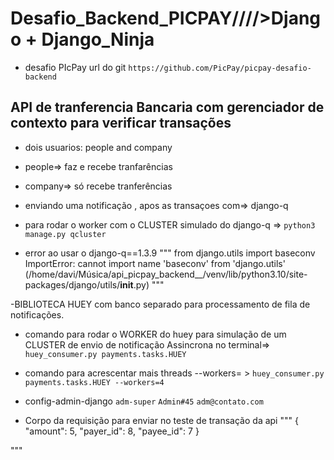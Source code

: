 # Desafio_Backend_PICPAY/\/\/\/>Django + Django_Ninja


- desafio PIcPay url do git `https://github.com/PicPay/picpay-desafio-backend`


## API de tranferencia Bancaria com gerenciador de contexto para verificar transações

- dois usuarios: people and company

- people=> faz e recebe tranfarências

- company=> só recebe tranferências



- enviando uma notificação , apos as transaçoes com=> django-q
- para rodar o worker com o CLUSTER  simulado do django-q =>
`python3 manage.py qcluster`

- error ao usar o django-q==1.3.9
"""
from django.utils import baseconv
ImportError: cannot import name 'baseconv' from 'django.utils' (/home/davi/Música/api_picpay_backend__/venv/lib/python3.10/site-packages/django/utils/__init__.py)
"""


-BIBLIOTECA HUEY com banco separado para processamento de fila de notificações.
- comando para rodar o WORKER do huey para  simulação de um CLUSTER de envio de notificação Assincrona no terminal=>
`huey_consumer.py payments.tasks.HUEY`

- comando para acrescentar mais threads --workers= >
`huey_consumer.py payments.tasks.HUEY --workers=4`



- config-admin-django
`adm-super`
`Admin#45`
`adm@contato.com`


- Corpo da requisição para enviar no teste de transação  da api
"""
{
    "amount": 5,
    "payer_id": 8,
    "payee_id": 7
}

"""
